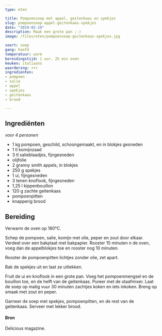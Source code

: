 ```yaml
---
type: eten

title: Pompoensoep met appel, geitenkaas en spekjes 
slug: pompoensoep-appel-geitenkaas-spekjes
date: "2019-02-19"
description: Maak een grote pan ;-)
image: /files/eten/pompoensoep-geitenkaas-spekjes.jpg

soort: soep
gang: hoofd
temperatuur: warm
bereidingstijd: 1 uur, 25 min oven
keuken: italiaans
waardering: +++
ingredienten:
- pompoen
- salie
- appel
- spekjes
- geitenkaas
- brood

---
```


## Ingrediënten

*voor 4 personen*

* 1 kg pompoen, geschild, schoongemaakt, en in blokjes gesneden
* 1 tl komijnzaad
* 3 tl salieblaadjes, fijngesneden
* olijfolie
* 2 granny smith appels, in blokjes
* 250 g spekjes
* 1 ui, fijngesneden
* 3 tenen knoflook, fijngesneden
* 1,25 l kippenbouillon
* 120 g zachte geitenkaas
* pompoenpitten
* knapperig brood

## Bereiding

Verwarm de oven op 180°C.

Schep de pompoen, salie, komijn met olie, peper en zout door elkaar. Verdeel over een bakplaat met bakpapier. Rooster 15 minuten n de oven, voeg dan de appelblokjes toe en rooster nog 10 minuten.

Rooster de pompoenpitten lichtjes zonder olie, zet apart.

Bak de spekjes uit en laat ze uitlekken.

Fruit de ui en knoflook in een grote pan. Voeg het pompoenmengsel en de bouillon toe, en de helft van de geitenkaas. Pureer met de staafmixer. Laat de soep op matig vuur 30 minuten zachtjes koken en iets inkoken. Breng op smaak met zout en peper.

Garneer de soep met spekjes, pompoenpitten, en de rest van de geitenkaas. Serveer met lekker brood.

#### Bron

Delicious magazine.
